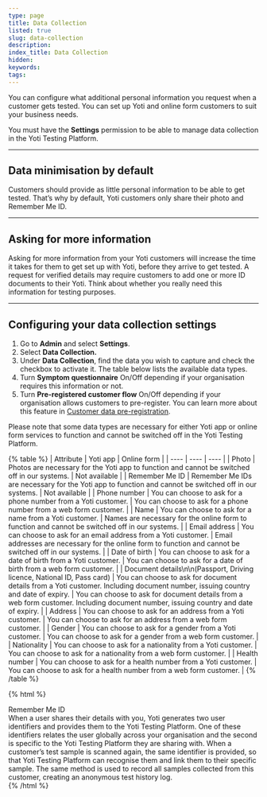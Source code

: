 ```yaml
---
type: page
title: Data Collection
listed: true
slug: data-collection
description: 
index_title: Data Collection
hidden: 
keywords: 
tags: 
---
```


You can configure what additional personal information you request when a customer gets tested. You can set up Yoti and online form customers to suit your business needs.

You must have the **Settings** permission to be able to manage data collection in the Yoti Testing Platform.

---

## Data minimisation by default

Customers should provide as little personal information to be able to get tested. That’s why by default, Yoti customers only share their photo and Remember Me ID.

---

## Asking for more information

Asking for more information from your Yoti customers will increase the time it takes for them to get set up with Yoti, before they arrive to get tested. A request for verified details may require customers to add one or more ID documents to their Yoti. Think about whether you really need this information for testing purposes.

---

## Configuring your data collection settings

1. Go to **Admin** and select **Settings**.
2. Select **Data Collection.**
3. Under **Data Collection**, find the data you wish to capture and check the checkbox to activate it. The table below lists the available data types.
4. Turn **Symptom questionnaire** On/Off depending if your organisation requires this information or not.
5. Turn **Pre-registered customer flow** On/Off depending if your organisation allows customers to pre-register. You can learn more about this feature in [Customer data pre-registration](https://app.developerhub.io/yoti-developer-documentation/v4.0/yoti-testing-platform/data-collection).

Please note that some data types are necessary for either Yoti app or online form services to function and cannot be switched off in the Yoti Testing Platform.

{% table %}
| Attribute | Yoti app | Online form | 
| ---- | ---- | ---- | 
| Photo | Photos are necessary for the Yoti app to function and cannot be switched off in our systems. | Not available | 
| Remember Me ID | Remember Me IDs are necessary for the Yoti app to function and cannot be switched off in our systems. | Not available | 
| Phone number | You can choose to ask for a phone number from a Yoti customer. | You can choose to ask for a phone number from a web form customer. | 
| Name | You can choose to ask for a name from a Yoti customer. | Names are necessary for the online form to function and cannot be switched off in our systems. | 
| Email address | You can choose to ask for an email address from a Yoti customer. | Email addresses are necessary for the online form to function and cannot be switched off in our systems. | 
| Date of birth | You can choose to ask for a date of birth from a Yoti customer. | You can choose to ask for a date of birth from a web form customer. | 
| Document details\n\n(Passport, Driving licence, National ID, Pass card) | You can choose to ask for document details from a Yoti customer. Including document number, issuing country and date of expiry. | You can choose to ask for document details from a web form customer. Including document number, issuing country and date of expiry. | 
| Address | You can choose to ask for an address from a Yoti customer. | You can choose to ask for an address from a web form customer. | 
| Gender | You can choose to ask for a gender from a Yoti customer. | You can choose to ask for a gender from a web form customer. | 
| Nationality | You can choose to ask for a nationality from a Yoti customer. | You can choose to ask for a nationality from a web form customer. | 
| Health number | You can choose to ask for a health number from a Yoti customer. | You can choose to ask for a health number from a web form customer. | 
{% /table %}

{% html %}
<div class="alert-GTK">
    <div class="alert-title" id="GTK">
        Remember Me ID
    </div>
    <div class="alert-text">
        When a user shares their details with you, Yoti generates two user identifiers and provides them to the Yoti Testing Platform. One of these identifiers relates the user globally across your organisation and the second is specific to the Yoti Testing Platform they are sharing with. When a customer’s test sample is scanned again, the same identifier is provided, so that Yoti Testing Platform can recognise them and link them to their specific sample. The same method is used to record all samples collected from this customer, creating an anonymous test history log.
    </div>
    <div class="alert-links"> 

</div>
{% /html %}
